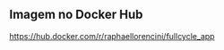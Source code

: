 ## Imagem no Docker Hub
<a href="https://hub.docker.com/r/raphaellorencini/fullcycle_app">https://hub.docker.com/r/raphaellorencini/fullcycle_app</a>